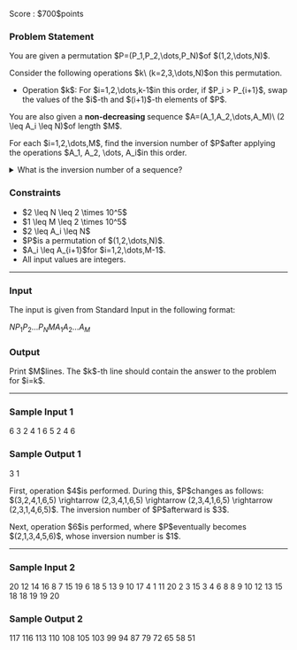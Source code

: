 
<div>

<span>

<span>

<p>
Score : $700$points
</p>

<div>

<section>

### **Problem Statement**

<p>
You are given a permutation $P=(P_1,P_2,\dots,P_N)$of $(1,2,\dots,N)$.
</p>

<p>
Consider the following operations $k\ (k=2,3,\dots,N)$on this permutation.
</p>

<ul>

<li>
Operation $k$: For $i=1,2,\dots,k-1$in this order, if $P_i > P_{i+1}$, swap the values of the $i$-th and $(i+1)$-th elements of $P$.
</li>

</ul>

<p>
You are also given a 
<b>
non-decreasing
</b>
sequence $A=(A_1,A_2,\dots,A_M)\ (2 \leq A_i \leq N)$of length $M$.
</p>

<p>
For each $i=1,2,\dots,M$, find the inversion number of $P$after applying the operations $A_1, A_2, \dots, A_i$in this order.
</p>

<details>

<summary>
What is the inversion number of a sequence?
</summary>
The inversion number of a sequence $x=(x_1,x_2,\dots,x_n)$of length $n$is the number of pairs of integers $(i,j)\ (1\leq i < j \leq n)$such that $x_i > x_j$.


</details>

</section>

</div>

<div>

<section>

### **Constraints**

<ul>

<li>
$2 \leq N \leq 2 \times 10^5$
</li>

<li>
$1 \leq M \leq 2 \times 10^5$
</li>

<li>
$2 \leq A_i \leq N$
</li>

<li>
$P$is a permutation of $(1,2,\dots,N)$.
</li>

<li>
$A_i \leq A_{i+1}$for $i=1,2,\dots,M-1$.
</li>

<li>
All input values are integers.
</li>

</ul>

</section>

</div>

---

<div>

<div>

<section>

### **Input**

<p>
The input is given from Standard Input in the following format:
</p>

<div>

$N$$P_1$$P_2$$\dots$$P_N$$M$$A_1$$A_2$$\dots$$A_M$
</div>

</section>

</div>

<div>

<section>

### **Output**

<p>
Print $M$lines. The $k$-th line should contain the answer to the problem for $i=k$.
</p>

</section>

</div>

</div>

---

<div>

<section>

### **Sample Input 1**

<div>

6
3 2 4 1 6 5
2
4 6

</div>

</section>

</div>

<div>

<section>

### **Sample Output 1**

<div>

3
1

</div>

<p>
First, operation $4$is performed. During this, $P$changes as follows: $(3,2,4,1,6,5) \rightarrow (2,3,4,1,6,5) \rightarrow (2,3,4,1,6,5) \rightarrow (2,3,1,4,6,5)$. The inversion number of $P$afterward is $3$.
</p>

<p>
Next, operation $6$is performed, where $P$eventually becomes $(2,1,3,4,5,6)$, whose inversion number is $1$.
</p>

</section>

</div>

---

<div>

<section>

### **Sample Input 2**

<div>

20
12 14 16 8 7 15 19 6 18 5 13 9 10 17 4 1 11 20 2 3
15
3 4 6 8 8 9 10 12 13 15 18 18 19 19 20

</div>

</section>

</div>

<div>

<section>

### **Sample Output 2**

<div>

117
116
113
110
108
105
103
99
94
87
79
72
65
58
51

</div>

</section>

</div>

</span>

</span>

</div>
